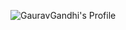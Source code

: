 ![GauravGandhi's Profile](https://github-readme-stats.vercel.app/api?username=gggauravgandhi&count_private=true&show_icons=true&disable_animations=true&theme=dark&hide_border=true)


<!--
**gggauravgandhi/gggauravgandhi** is a ✨ _special_ ✨ repository because its `README.md` (this file) appears on your GitHub profile.

Here are some ideas to get you started:

- 🔭 I’m currently working on ...
- 🌱 I’m currently learning ...
- 👯 I’m looking to collaborate on ...
- 🤔 I’m looking for help with ...
- 💬 Ask me about ...
- 📫 How to reach me: ...
- 😄 Pronouns: ...
- ⚡ Fun fact: ...
-->
